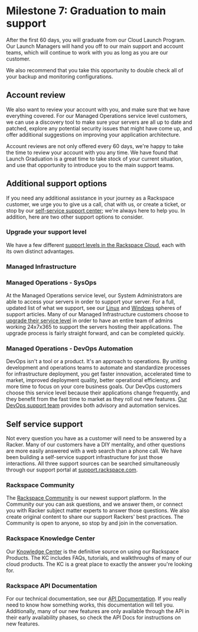 # Milestone 7: Graduation to main support

After the first 60 days, you will graduate from our Cloud Launch Program. Our Launch Managers will hand you off to our main support and account teams, which will continue to work with you as long as you are our customer.

We also recommend that you take this opportunity to double check all of your backup and monitoring configurations.

## Account review

We also want to review your account with you, and make sure that we have everything covered. For our Managed Operations service level customers, we can use a discovery tool to make sure your servers are all up to date and patched, explore any potential security issues that might have come up, and offer additional suggestions on improving your application architecture.

Account reviews are not only offered every 60 days, we're happy to take the time to review your account with you any time. We have found that Launch Graduation is a great time to take stock of your current situation, and use that opportunity to introduce you to the main support teams.

## Additional support options

If you need any additional assistance in your journey as a Rackspace customer, we urge you to give us a call, chat with us, or create a ticket, or stop by our [self-service support center][1]; we're always here to help you. In addition, here are two other support options to consider.

### Upgrade your support level

We have a few different [support levels in the Rackspace Cloud][2], each with its own distinct advantages.

### Managed Infrastructure


### Managed Operations - SysOps

At the Managed Operations service level, our System Administrators are able to access your servers in order to support your server. For a full, updated list of what we support, see our [Linux][3] and [Windows][4] spheres of support articles. Many of our Managed Infrastructure customers choose to [upgrade their service level][5] in order to have an entire team of admins working 24x7x365 to support the servers hosting their applications. The upgrade process is fairly straight forward, and can be completed quickly. <!--For more information, listen to our podcast discussion of the benefits of upgrading the service level. -->


### Managed Operations - DevOps Automation

DevOps isn't a tool or a product. It's an approach to operations. By uniting development and operations teams to automate and standardize processes for infrastructure deployment, you get faster innovation, accelerated time to market, improved deployment quality, better operational efficiency, and more time to focus on your core business goals. Our DevOps customers choose this service level because their applications change frequently, and they benefit from the fast time to market as they roll out new features. [Our DevOps support team][6] provides both advisory and automation services.  


## Self service support

Not every question you have as a customer will need to be answered by a Racker. Many of our customers have a DIY mentality, and other questions are more easily answered with a web search than a phone call. We have been building a self-service support infrastructure for just those interactions. All three support sources can be searched simultaneously through our support portal at [support.rackspace.com][7].

### Rackspace Community

The [Rackspace Community][8] is our newest support platform. In the Community our you can ask questions, and we answer them, or connect you with Racker subject matter experts to answer those questions. We also create original content to share our support Rackers' best practices. The Community is open to anyone, so stop by and join in the conversation.

### Rackspace Knowledge Center

Our [Knowledge Center][9] is the definitive source on using our Rackspace Products. The KC includes FAQs, tutorials, and walkthroughs of many of our cloud products. The KC is a great place to exactly the answer you're looking for.

### Rackspace API Documentation

For our technical documentation, see our [API Documentation][10]. If you really need to know how something works, this documentation will tell you. Additionally, many of our new features are only available through the API in their early availability phases, so check the API Docs for instructions on new features.


[1]: http://support.rackspace.com/
[2]: http://www.rackspace.com/cloud/compare-service-levels?cm_mmc=community-_-activation-_-gsg-_-links
[3]: https://www.rackspace.com/knowledge_center/article/cloud-servers-with-managed-operations-support-for-linux
[4]: https://www.rackspace.com/knowledge_center/article/cloud-servers-with-managed-operations-support-for-windows
[5]: https://community.rackspace.com/products/f/25/t/4891
[6]: http://www.rackspace.com/devops?cm_mmc=community-_-activation-_-gsg-_-links
[7]: http://support.rackspace.com/
[8]: https://community.rackspace.com/?cm_mmc=community-_-activation-_-gsg-_-links
[9]: http://www.rackspace.com/knowledge_center/?cm_mmc=community-_-activation-_-gsg-_-links
[10]: http://docs.rackspace.com/?cm_mmc=community-_-activation-_-gsg-_-links
